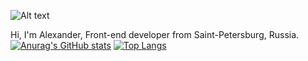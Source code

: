 ![Alt text](C:/Users/Hittau/Downloads/Hi,%20I'm%20Alexander.png?raw=true "Title")

Hi, I'm Alexander, Front-end developer from Saint-Petersburg, Russia.
[![Anurag's GitHub stats](https://github-readme-stats.vercel.app/api?username=Hittau)](https://github.com/Hittau/github-readme-stats) [![Top Langs](https://github-readme-stats.vercel.app/api/top-langs/?username=Hittau&layout=compact)](https://github.com/Hittau/github-readme-stats)
